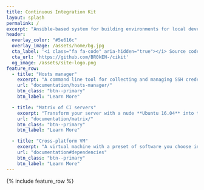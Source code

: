 ```yaml
---
title: Continuous Integration Kit
layout: splash
permalink: /
excerpt: "Ansible-based system for building environments for local development and continuous integration that ships as an extensible package."
header:
  overlay_color: "#5e616c"
  overlay_image: /assets/home/bg.jpg
  cta_label: '<i class="fa fa-code" aria-hidden="true"></i> Source code'
  cta_url: 'https://github.com/BR0kEN-/cikit'
  og_image: /assets/site-logo.png
feature_row:
  - title: "Hosts manager"
    excerpt: "A command line tool for collecting and managing SSH credentials of various hosts."
    url: "documentation/hosts-manager/"
    btn_class: "btn--primary"
    btn_label: "Learn More"

  - title: "Matrix of CI servers"
    excerpt: "Transform your server with a nude **Ubuntu 16.04** into the machine that's able to host **Docker**-based CI servers. 5 minutes and you're done."
    url: "documentation/matrix/"
    btn_class: "btn--primary"
    btn_label: "Learn More"

  - title: "Cross-platform VM"
    excerpt: "A virtual machine with a preset of software you choose interactively. Automatic IP allocation and VPN configuration. **macOS**, **Linux** and **Windows** compatibility."
    url: "documentation#dependencies"
    btn_class: "btn--primary"
    btn_label: "Learn More"
---
```


{% include feature_row %}
